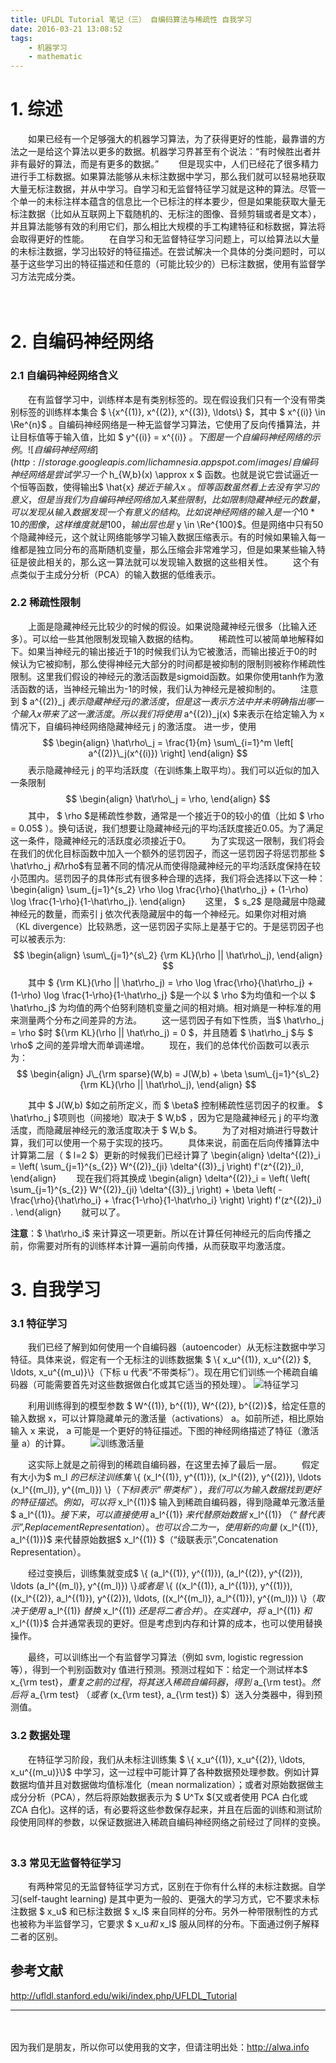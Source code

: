 ```yaml
---
title: UFLDL Tutorial 笔记（三） 自编码算法与稀疏性 自我学习
date: 2016-03-21 13:08:52
tags:
    - 机器学习
    - mathematic
---
```



# 1. 综述
　　如果已经有一个足够强大的机器学习算法，为了获得更好的性能，最靠谱的方法之一是给这个算法以更多的数据。机器学习界甚至有个说法：“有时候胜出者并非有最好的算法，而是有更多的数据。”
　　但是现实中，人们已经花了很多精力进行手工标数据。如果算法能够从未标注数据中学习，那么我们就可以轻易地获取大量无标注数据，并从中学习。自学习和无监督特征学习就是这种的算法。尽管一个单一的未标注样本蕴含的信息比一个已标注的样本要少，但是如果能获取大量无标注数据（比如从互联网上下载随机的、无标注的图像、音频剪辑或者是文本），并且算法能够有效的利用它们，那么相比大规模的手工构建特征和标数据，算法将会取得更好的性能。
　　在自学习和无监督特征学习问题上，可以给算法以大量的未标注数据，学习出较好的特征描述。在尝试解决一个具体的分类问题时，可以基于这些学习出的特征描述和任意的（可能比较少的）已标注数据，使用有监督学习方法完成分类。
　　
<!-- more -->
　　

# 2. 自编码神经网络 
### 2.1 自编码神经网络含义
　　在有监督学习中，训练样本是有类别标签的。现在假设我们只有一个没有带类别标签的训练样本集合  $ \\{x^{(1)}, x^{(2)}, x^{(3)}, \ldots\\} $，其中 $ x^{(i)} \in \Re^{n}$ 。自编码神经网络是一种无监督学习算法，它使用了反向传播算法，并让目标值等于输入值，比如 $ y^{(i)} = x^{(i)} $。下图是一个自编码神经网络的示例。
　　![自编码神经网络](http://storage.googleapis.com/lichamnesia.appspot.com/images/%E7%A5%9E%E7%BB%8F%E7%BD%91%E7%BB%9C_400px-Autoencoder636.png)
　　自编码神经网络是尝试学习一个$ h\_{W,b}(x) \approx x $ 函数。也就是说它尝试逼近一个恒等函数，使得输出$ \hat{x} $接近于输入$x $。恒等函数虽然看上去没有学习的意义，但是当我们为自编码神经网络加入某些限制，比如限制隐藏神经元的数量，可以发现从输入数据发现一个有意义的结构。
　　比如说神经网络的输入是一个10*10的图像，这样维度就是100，输出层也是$ y \in \Re^{100}$。但是网络中只有50个隐藏神经元，这个就让网络能够学习输入数据压缩表示。有的时候如果输入每一维都是独立同分布的高斯随机变量，那么压缩会非常难学习，但是如果某些输入特征是彼此相关的，那么这一算法就可以发现输入数据的这些相关性。
　　这个有点类似于主成分分析（PCA）的输入数据的低维表示。
　　
### 2.2 稀疏性限制
　　上面是隐藏神经元比较少的时候的假设。如果说隐藏神经元很多（比输入还多）。可以给一些其他限制发现输入数据的结构。
　　稀疏性可以被简单地解释如下。如果当神经元的输出接近于1的时候我们认为它被激活，而输出接近于0的时候认为它被抑制，那么使得神经元大部分的时间都是被抑制的限制则被称作稀疏性限制。这里我们假设的神经元的激活函数是sigmoid函数。如果你使用tanh作为激活函数的话，当神经元输出为-1的时候，我们认为神经元是被抑制的。
　　注意到 $ a^{(2)}\_j $表示隐藏神经元 j 的激活度，但是这一表示方法中并未明确指出哪一个输入 x 带来了这一激活度。所以我们将使用$ a^{(2)}\_j(x) $来表示在给定输入为 x 情况下，自编码神经网络隐藏神经元 j 的激活度。 进一步，使用
$$
\begin{align}
\hat\rho\_j = \frac{1}{m} \sum\_{i=1}^m \left[ a^{(2)}\_j(x^{(i)}) \right]
\end{align}
$$
　　表示隐藏神经元 j 的平均活跃度（在训练集上取平均）。我们可以近似的加入一条限制
$$
\begin{align}
\hat\rho\_j = \rho,
\end{align}
$$
　　其中， $ \rho $是稀疏性参数，通常是一个接近于0的较小的值（比如 $ \rho = 0.05$ ）。换句话说，我们想要让隐藏神经元j的平均活跃度接近0.05。为了满足这一条件，隐藏神经元的活跃度必须接近于0。
　　为了实现这一限制，我们将会在我们的优化目标函数中加入一个额外的惩罚因子，而这一惩罚因子将惩罚那些 $ \hat\rho\_j $和$\rho$有显著不同的情况从而使得隐藏神经元的平均活跃度保持在较小范围内。惩罚因子的具体形式有很多种合理的选择，我们将会选择以下这一种：
\begin{align}
\sum\_{j=1}^{s\_2} \rho \log \frac{\rho}{\hat\rho\_j} + (1-\rho) \log \frac{1-\rho}{1-\hat\rho\_j}.
\end{align}
　　这里， $ s\_2$ 是隐藏层中隐藏神经元的数量，而索引 j 依次代表隐藏层中的每一个神经元。如果你对相对熵（KL divergence）比较熟悉，这一惩罚因子实际上是基于它的。于是惩罚因子也可以被表示为:
$$
\begin{align}
\sum\_{j=1}^{s\_2} {\rm KL}(\rho || \hat\rho\_j),
\end{align}
$$
　　其中 $ {\rm KL}(\rho || \hat\rho\_j) 
 = \rho \log \frac{\rho}{\hat\rho\_j} + (1-\rho) \log \frac{1-\rho}{1-\hat\rho\_j} $是一个以 $ \rho $为均值和一个以 $ \hat\rho\_j$ 为均值的两个伯努利随机变量之间的相对熵。相对熵是一种标准的用来测量两个分布之间差异的方法。
　　这一惩罚因子有如下性质，当$ \hat\rho\_j = \rho $时 ${\rm KL}(\rho || \hat\rho\_j) = 0 $，并且随着 $ \hat\rho\_j $与 $ \rho$ 之间的差异增大而单调递增。
　　现在，我们的总体代价函数可以表示为：
$$
\begin{align}
J\_{\rm sparse}(W,b) = J(W,b) + \beta \sum\_{j=1}^{s\_2} {\rm KL}(\rho || \hat\rho\_j),
\end{align}
$$

　　其中 $ J(W,b) $如之前所定义，而 $ \beta$ 控制稀疏性惩罚因子的权重。 $ \hat\rho\_j $项则也（间接地）取决于 $ W,b$ ，因为它是隐藏神经元  j 的平均激活度，而隐藏层神经元的激活度取决于 $ W,b $。
　　为了对相对熵进行导数计算，我们可以使用一个易于实现的技巧。
　　具体来说，前面在后向传播算法中计算第二层（ $ l=2 $）更新的时候我们已经计算了
\begin{align}
\delta^{(2)}\_i = \left( \sum\_{j=1}^{s\_{2}} W^{(2)}\_{ji} \delta^{(3)}\_j \right) f'(z^{(2)}\_i),
\end{align}
　　现在我们将其换成
\begin{align}
\delta^{(2)}\_i =   \left( \left( \sum\_{j=1}^{s\_{2}} W^{(2)}\_{ji} \delta^{(3)}\_j \right) + \beta \left( - \frac{\rho}{\hat\rho\_i} + \frac{1-\rho}{1-\hat\rho\_i} \right) \right) f'(z^{(2)}\_i) .
\end{align}
　　就可以了。

**注意**：$ \hat\rho\_i$ 来计算这一项更新。所以在计算任何神经元的后向传播之前，你需要对所有的训练样本计算一遍前向传播，从而获取平均激活度。

# 3. 自我学习
### 3.1 特征学习
　　我们已经了解到如何使用一个自编码器（autoencoder）从无标注数据中学习特征。具体来说，假定有一个无标注的训练数据集 $ \\{ x\_u^{(1)}, x\_u^{(2)} $, \ldots, x\_u^{(m\_u)}\\}（下标 u 代表“不带类标”）。现在用它们训练一个稀疏自编码器（可能需要首先对这些数据做白化或其它适当的预处理）。
    ![特征学习](http://storage.googleapis.com/lichamnesia.appspot.com/images/%E7%A5%9E%E7%BB%8F%E7%BD%91%E7%BB%9C_350px-STL_SparseAE.png)

　　利用训练得到的模型参数 $ W^{(1)}, b^{(1)}, W^{(2)}, b^{(2)}$，给定任意的输入数据 x，可以计算隐藏单元的激活量（activations）  a。如前所述，相比原始输入 x 来说， a 可能是一个更好的特征描述。下图的神经网络描述了特征（激活量 a）的计算。
　　![训练激活量](http://storage.googleapis.com/lichamnesia.appspot.com/images/%E7%A5%9E%E7%BB%8F%E7%BD%91%E7%BB%9C_300px-STL_SparseAE_Features.png)

　　这实际上就是之前得到的稀疏自编码器，在这里去掉了最后一层。
　　假定有大小为$ m\_l $的已标注训练集$ \\{ (x\_l^{(1)}, y^{(1)}),
(x\_l^{(2)}, y^{(2)}), \ldots (x\_l^{(m\_l)}, y^{(m\_l)}) \\}$（下标 l 表示“带类标”），我们可以为输入数据找到更好的特征描述。例如，可以将$ x\_l^{(1)}$ 输入到稀疏自编码器，得到隐藏单元激活量$ a\_l^{(1)}$。接下来，可以直接使用$ a\_l^{(1)} $来代替原始数据$ x\_l^{(1)} $（“替代表示”,Replacement Representation）。也可以合二为一，使用新的向量$ (x\_l^{(1)}, a\_l^{(1)})$ 来代替原始数据$ x\_l^{(1)} $（“级联表示”,Concatenation Representation）。

　　经过变换后，训练集就变成$ \\{ (a\_l^{(1)}, y^{(1)}), (a\_l^{(2)}, y^{(2)}), \ldots (a\_l^{(m\_l)}, y^{(m\_l)})
\\}$或者是$ \\{
((x\_l^{(1)}, a\_l^{(1)}), y^{(1)}), ((x\_l^{(2)}, a\_l^{(1)}), y^{(2)}), \ldots, 
((x\_l^{(m\_l)}, a\_l^{(1)}), y^{(m\_l)}) \\}$（取决于使用$ a\_l^{(1)} $替换$ x\_l^{(1)} $还是将二者合并）。在实践中，将$ a\_l^{(1)} $和$ x\_l^{(1)}$ 合并通常表现的更好。但是考虑到内存和计算的成本，也可以使用替换操作。

　　最终，可以训练出一个有监督学习算法（例如 svm, logistic regression 等），得到一个判别函数对y 值进行预测。预测过程如下：给定一个测试样本$ x\_{\rm test}$，重复之前的过程，将其送入稀疏自编码器，得到$ a\_{\rm test}$。然后将$ a\_{\rm test} $（或者$ (x\_{\rm test}, a\_{\rm test}) $）送入分类器中，得到预测值。


### 3.2 数据处理
　　在特征学习阶段，我们从未标注训练集 $ \\{ x\_u^{(1)}, x\_u^{(2)}, \ldots, x\_u^{(m\_u)}\\}$ 中学习，这一过程中可能计算了各种数据预处理参数。例如计算数据均值并且对数据做均值标准化（mean normalization）；或者对原始数据做主成分分析（PCA），然后将原始数据表示为 $ U^Tx $(又或者使用 PCA 白化或 ZCA 白化)。这样的话，有必要将这些参数保存起来，并且在后面的训练和测试阶段使用同样的参数，以保证数据进入稀疏自编码神经网络之前经过了同样的变换。
　　
### 3.3 常见无监督特征学习
　　有两种常见的无监督特征学习方式，区别在于你有什么样的未标注数据。自学习(self-taught learning) 是其中更为一般的、更强大的学习方式，它不要求未标注数据 $ x\_u$ 和已标注数据 $ x\_l$ 来自同样的分布。另外一种带限制性的方式也被称为半监督学习，它要求 $ x\_u$和$ x\_l$ 服从同样的分布。下面通过例子解释二者的区别。

## 参考文献
http://ufldl.stanford.edu/wiki/index.php/UFLDL_Tutorial

----
　

因为我们是朋友，所以你可以使用我的文字，但请注明出处：http://alwa.info
